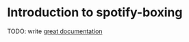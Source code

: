 # Introduction to spotify-boxing

TODO: write [great documentation](http://jacobian.org/writing/great-documentation/what-to-write/)
